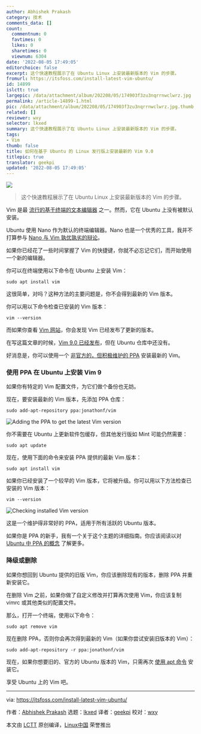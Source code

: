 ```yaml
---
author: Abhishek Prakash
category: 技术
comments_data: []
count:
  commentnum: 0
  favtimes: 0
  likes: 0
  sharetimes: 0
  viewnum: 6304
date: '2022-08-05 17:49:05'
editorchoice: false
excerpt: 这个快速教程展示了在 Ubuntu Linux 上安装最新版本的 Vim 的步骤。
fromurl: https://itsfoss.com/install-latest-vim-ubuntu/
id: 14899
islctt: true
largepic: /data/attachment/album/202208/05/174903f3zu3nqrrnwclwrz.jpg
permalink: /article-14899-1.html
pic: /data/attachment/album/202208/05/174903f3zu3nqrrnwclwrz.jpg.thumb.jpg
related: []
reviewer: wxy
selector: lkxed
summary: 这个快速教程展示了在 Ubuntu Linux 上安装最新版本的 Vim 的步骤。
tags:
- Vim
thumb: false
title: 如何在基于 Ubuntu 的 Linux 发行版上安装最新的 Vim 9.0
titlepic: true
translator: geekpi
updated: '2022-08-05 17:49:05'
---
```


![](/data/attachment/album/202208/05/174903f3zu3nqrrnwclwrz.jpg)



> 
> 这个快速教程展示了在 Ubuntu Linux 上安装最新版本的 Vim 的步骤。
> 
> 
> 


Vim 是最 [流行的基于终端的文本编辑器](https://itsfoss.com/command-line-text-editors-linux/) 之一。然而，它在 Ubuntu 上没有被默认安装。


Ubuntu 使用 Nano 作为默认的终端编辑器。Nano 也是一个优秀的工具，我并不打算参与 [Nano 与 Vim 孰优孰劣的辩论](https://itsfoss.com/vim-vs-nano/)。


如果你已经花了一些时间掌握了 Vim 的快捷键，你就不必忘记它们，而开始使用一个新的编辑器。


你可以在终端使用以下命令在 Ubuntu 上安装 Vim：



```
sudo apt install vim

```

这很简单，对吗？这种方法的主要问题是，你不会得到最新的 Vim 版本。


你可以用以下命令检查已安装的 Vim 版本：



```
vim --version

```

而如果你查看 [Vim 网站](https://www.vim.org/)，你会发现 Vim 已经发布了更新的版本。


在写这篇文章的时候，[Vim 9.0 已经发布](https://news.itsfoss.com/vim-9-0-release/)，但在 Ubuntu 仓库中还没有。


好消息是，你可以使用一个 [非官方的，但积极维护的 PPA](https://launchpad.net/~jonathonf/+archive/ubuntu/vim) 安装最新的 Vim。


### 使用 PPA 在 Ubuntu 上安装 Vim 9


如果你有特定的 Vim 配置文件，为它们做个备份也无妨。


现在，要安装最新的 Vim 版本，先添加 PPA 仓库：



```
sudo add-apt-repository ppa:jonathonf/vim

```

![Adding the PPA to get the latest Vim version](/data/attachment/album/202208/05/174905wzusj35h5jyhosoj.png)


你不需要在 Ubuntu 上更新软件包缓存，但其他发行版如 Mint 可能仍然需要：



```
sudo apt update

```

现在，使用下面的命令来安装 PPA 提供的最新 Vim 版本：



```
sudo apt install vim

```

如果你已经安装了一个较早的 Vim 版本，它将被升级。你可以用以下方法检查已安装的 Vim 版本：



```
vim --version

```

![Checking installed Vim version](/data/attachment/album/202208/05/174906y0j8razlwy0ooaye.png)


这是一个维护得非常好的 PPA，适用于所有活跃的 Ubuntu 版本。


如果你是 PPA 的新手，我有一个关于这个主题的详细指南。你应该阅读以对 [Ubuntu 中 PPA 的概念](https://itsfoss.com/ppa-guide/) 了解更多。


### 降级或删除


如果你想回到 Ubuntu 提供的旧版 Vim，你应该删除现有的版本，删除 PPA 并重新安装它。


在删除 Vim 之前，如果你做了自定义修改并打算再次使用 Vim，你应该复制 vimrc 或其他类似的配置文件。


那么，打开一个终端，使用以下命令：



```
sudo apt remove vim

```

现在删除 PPA，否则你会再次得到最新的 Vim（如果你尝试安装旧版本的 Vim）：



```
sudo add-apt-repository -r ppa:jonathonf/vim

```

现在，如果你想要旧的、官方的 Ubuntu 版本的 Vim，只需再次 [使用 apt 命令](https://itsfoss.com/apt-command-guide/) 安装它。


享受 Ubuntu 上的 Vim 吧。




---


via: <https://itsfoss.com/install-latest-vim-ubuntu/>


作者：[Abhishek Prakash](https://itsfoss.com/) 选题：[lkxed](https://github.com/lkxed) 译者：[geekpi](https://github.com/geekpi) 校对：[wxy](https://github.com/wxy)


本文由 [LCTT](https://github.com/LCTT/TranslateProject) 原创编译，[Linux中国](https://linux.cn/) 荣誉推出